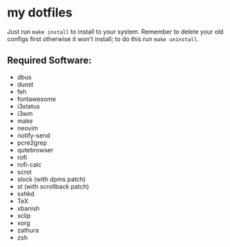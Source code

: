 # my dotfiles

Just run `make install` to install to your system. Remember to delete your old configs first otherwise it won't install; to do this run `make uninstall`.

## Required Software:

- dbus
- dunst
- feh
- fontawesome
- i3status
- i3wm
- make
- neovim
- notify-send
- pcre2grep
- qutebrowser
- rofi
- rofi-calc
- scrot
- slock (with dpms patch)
- st (with scrollback patch)
- sxhkd
- TeX
- xbanish
- xclip
- xorg
- zathura
- zsh
